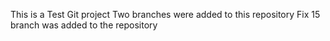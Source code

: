 This is a Test Git project
Two branches were added to this repository
Fix 15 branch was added to the repository

